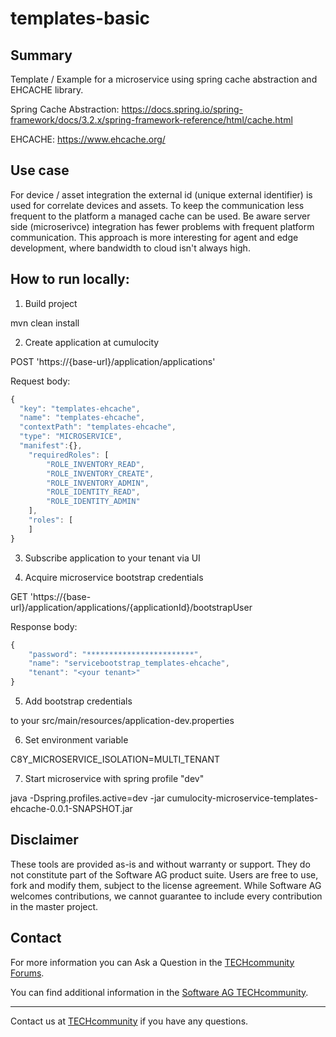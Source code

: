 # templates-basic

## Summary
Template / Example for a microservice using spring cache abstraction and EHCACHE library.

Spring Cache Abstraction: https://docs.spring.io/spring-framework/docs/3.2.x/spring-framework-reference/html/cache.html

EHCACHE: https://www.ehcache.org/

## Use case

For device / asset integration the external id (unique external identifier) is used for correlate devices and assets.
To keep the communication less frequent to the platform a managed cache can be used. Be aware server side (microserivce)
integration has fewer problems with frequent platform communication. This approach is more interesting for agent and edge development, where bandwidth to cloud isn't always high. 

## How to run locally:

1. Build project

mvn clean install

2. Create application at cumulocity

POST 'https://{base-url}/application/applications'

Request body:

```javascript
{
  "key": "templates-ehcache",
  "name": "templates-ehcache",
  "contextPath": "templates-ehcache",
  "type": "MICROSERVICE",
  "manifest":{},	
	"requiredRoles": [
		"ROLE_INVENTORY_READ",
		"ROLE_INVENTORY_CREATE",
		"ROLE_INVENTORY_ADMIN",
		"ROLE_IDENTITY_READ",
		"ROLE_IDENTITY_ADMIN"
	],
	"roles": [
	]
}
```

3. Subscribe application to your tenant via UI

4. Acquire microservice bootstrap credentials

GET 'https://{base-url}/application/applications/{applicationId}/bootstrapUser

Response body:

```javascript
{
    "password": "************************",
    "name": "servicebootstrap_templates-ehcache",
    "tenant": "<your tenant>"
}
```

5. Add bootstrap credentials 

to your src/main/resources/application-dev.properties

6. Set environment variable

C8Y_MICROSERVICE_ISOLATION=MULTI_TENANT

7. Start microservice with spring profile "dev"

java -Dspring.profiles.active=dev -jar cumulocity-microservice-templates-ehcache-0.0.1-SNAPSHOT.jar

## Disclaimer

These tools are provided as-is and without warranty or support. They do not constitute part of the Software AG product suite. Users are free to use, fork and modify them, subject to the license agreement. While Software AG welcomes contributions, we cannot guarantee to include every contribution in the master project.

## Contact

For more information you can Ask a Question in the [TECHcommunity Forums](http://tech.forums.softwareag.com/techjforum/forums/list.page?product=cumulocity).

You can find additional information in the [Software AG TECHcommunity](http://techcommunity.softwareag.com/home/-/product/name/cumulocity).

_________________
Contact us at [TECHcommunity](mailto:technologycommunity@softwareag.com?subject=Github/SoftwareAG) if you have any questions.